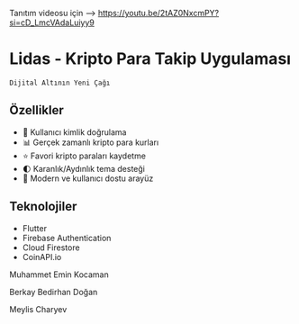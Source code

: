 Tanıtım videosu için --> https://youtu.be/2tAZ0NxcmPY?si=cD_LmcVAdaLuiyy9

# Lidas - Kripto Para Takip Uygulaması
    Dijital Altının Yeni Çağı


## Özellikler

- 🔐 Kullanıcı kimlik doğrulama
- 📊 Gerçek zamanlı kripto para kurları
- ⭐ Favori kripto paraları kaydetme
- 🌓 Karanlık/Aydınlık tema desteği
- 📱 Modern ve kullanıcı dostu arayüz



## Teknolojiler

- Flutter
- Firebase Authentication
- Cloud Firestore
- CoinAPI.io

Muhammet Emin Kocaman

Berkay Bedirhan Doğan

Meylis Charyev
